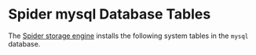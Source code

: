 
# Spider mysql Database Tables

The [Spider storage engine](../../../../../../storage-engines/spider/README.md) installs the following system tables in the `mysql` database.

